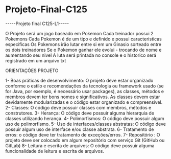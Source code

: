 # Projeto-Final-C125

-----Projeto final C125-L1-----

O Projeto será um jogo baseado em Pokemon
Cada treinador possui 2 Pokemons
Cada Pokemon é de um tipo e definido e possui caracteristicas especificas
Os Pokemons irão lutar entre si em um Ginasio sorteado entre os dois treinadores
Se o Pokemon ganhar ele evolui - trocando de nome e aumentando seu nivel
A luta será printada no console e o historico será registrado em um arquivo txt


ORIENTAÇÕES PROJETO

1- Boas práticas de desenvolvimento: O projeto deve estar organizado conforme o estilo e
recomendações da tecnologia ou framework usado (se for Java, por exemplo, é necessário
usar packages), as classes, métodos e membros devem ter bons nomes e significativos. As
classes devem estar devidamente modularizadas e o código estar organizado e
compreensível.
2- Classes: O código deve possuir classes com membros, métodos e construtores.
3- Herança: O código deve possuir alguma hierarquia de classes utilizando herança.
4- Polimorfismos: O código deve possuir algum uso de polimorfismo.
5- Uso de interfaces/classes abstratas: O código deve possuir algum uso de interface e/ou
classe abstrata.
6- Tratamento de erros: o código deve ter tratamento de exceções/erros.
7- Repositório : O projeto deve ser colocado em algum repositório com serviço Git (GitHub
ou GitLab)
8- Leitura e escrita de arquivos: O código deve possuir alguma funcionalidade de leitura e
escrita de arquivos.
